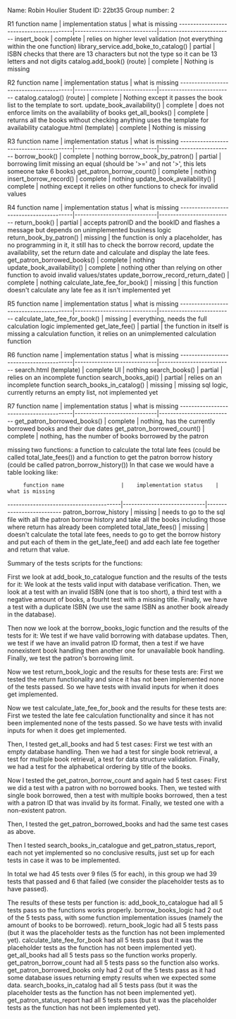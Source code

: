 Name: Robin Houlier
Student ID: 22bt35
Group number: 2


R1
         function name                  |    implementation status    |     what is missing
----------------------------------------|-----------------------------|--------------------------
         insert_book                    |    complete                 |  relies on higher level validation (not everything within the one function)
  library_service.add_boke_to_catalog() |    partial                  |  ISBN checks that there are 13 characters but not the type so it can be 13 letters and not digits
  catalog.add_book() (route)            |    complete                 |  Nothing is missing 


R2
         function name                  |    implementation status    |     what is missing
----------------------------------------|-----------------------------|--------------------------
    catalog.catalog() (route)           |     complete                |     Nothing except it passes the book list to the template to sort.
    update_book_availability()          |     complete                |     does not enforce limits on the availability of books
    get_all_books()                     |     complete                |     returns all the books without checking anything uses the  template for availability
    catalogue.html (template)           |     complete                |     Nothing is missing


R3
         function name                  |    implementation status    |     what is missing
----------------------------------------|-----------------------------|--------------------------
    borrow_book()                       |    complete                 |    nothing
    borrow_book_by_patron()             |    partial                  |    borrowing limit missing an equal (should be '>=' and not '>', this lets someone take 6 books)
    get_patron_borrow_count()           |    complete                 |    nothing
    insert_borrow_record()              |    complete                 |    nothing
    update_book_availability()          |    complete                 |    nothing except it relies on other functions to check for invalid values


R4
         function name                  |    implementation status    |     what is missing
----------------------------------------|-----------------------------|--------------------------
     return_book()                      |    partial                  |   accepts patronID and the bookID and flashes a message but depends on unimplemented business logic
     return_book_by_patron()            |    missing                  |   the function is only a placeholder, has no programming in it, it still has to check the borrow record, update the availability, set the return date and calculate and display the late fees.
     get_patron_borrowed_books()        |    complete                 |   nothing
     update_book_availability()         |    complete                 |   nothing other than relying on other function to avoid invalid values/states
     update_borrow_record_return_date() |    complete                 |   nothing
     calculate_late_fee_for_book()      |    missing                  |   this function doesn't calculate any late fee as it isn't implemented yet


R5
         function name                  |    implementation status    |     what is missing
----------------------------------------|-----------------------------|--------------------------
    calculate_late_fee_for_book()       |   missing                   |    everything, needs the full calculation logic implemented
    get_late_fee()                      |   partial                   |    the function in itself is missing a calculation function, it relies on an unimplemented calculation function


R6
         function name                  |    implementation status    |     what is missing
----------------------------------------|-----------------------------|--------------------------
    search.html (template)              |     complete UI             |      nothing
    search_books()                      |     partial                 |      relies on an incomplete function
    search_books_api()                  |     partial                 |      relies on an incomplete function
    search_books_in_catalog()           |     missing                 |      missing sql logic, currently returns an empty list, not implemented yet


R7
         function name                  |    implementation status    |     what is missing
----------------------------------------|-----------------------------|--------------------------
      get_patron_borrowed_books()       |   complete                  |    nothing, has the currently borrowed books and their due dates
      get_patron_borrowed_count()       |   complete                  |    nothing, has the number of books borrowed by the patron

missing two functions:
a function to calculate the total late fees (could be called total_late_fees()) and a function to get the patron borrow history (could be called patron_borrow_history())
In that case we would have a table looking like:

         function name                  |    implementation status    |     what is missing
----------------------------------------|-----------------------------|--------------------------
         patron_borrow_history          |     missing                 |    needs to go to the sql file with all the patron borrow history and take all the books including those where return has already been completed
         total_late_fees()              |     missing                 |    doesn't calculate the total late fees, needs to go to get the borrow history and put each of them in the get_late_fee() and add each late fee together and return that value.

Summary of the tests scripts for the functions:

First we look at add_book_to_catalogue function and the results of the tests for it:
We look at the tests valid input with database verification. Then, we look at a test with an invalid ISBN (one that is too short), a third test with a negative amount of books, a fourht test with a missing title. Finally, we have a test with a duplicate ISBN (we use the same ISBN as another book already in the database).

Then now we look at the borrow_books_logic function and the results of the tests for it:
We test if we have valid borrowing with database updates. Then, we test if we have an invalid patron ID format, then a test if we have nonexistent book handling then another one for unavailable book handling. Finally, we test the patron's borrowing limit.

Now we test return_book_logic and the results for these tests are:
First we tested the return functionality and since it has not been implemented none of the tests passed. So we have tests with invalid inputs for when it does get implemented.

Now we test calculate_late_fee_for_book and the results for these tests are:
First we tested the late fee calculation functionality and since it has not been implemented none of the tests passed. So we have tests with invalid inputs for when it does get implemented.

Then, I tested get_all_books and had 5 test cases:
First we test with an empty database handling. Then we had a test for single book retrieval, a test for multiple book retrieval, a test for data structure validation. Finally, we had a test for the alphabetical ordering by title of the books.

Now I tested the get_patron_borrow_count and again had 5 test cases:
First we did a test with a patron with no borrowed books. Then, we tested with single book borrowed, then a test with multiple books borrowed, then a test with a patron ID that was invalid by its format. Finally, we tested one with a non-existent patron.

Then, I tested the get_patron_borrowed_books and had the same test cases as above.

Then I tested search_books_in_catalogue and get_patron_status_report, each not yet implemented so no conclusive results, just set up for each tests in case it was to be implemented.

In total we had 45 tests over 9 files  (5 for each), in this group we had 39 tests that passed and 6 that failed (we consider the placeholder tests as to have passed).

The results of these tests per function is:
add_book_to_catalogue had all 5 tests pass so the functions works properly.
borrow_books_logic had 2 out of the 5 tests pass, with some function implementation issues (namely the amount of books to be borrowed).
return_book_logic had  all 5 tests pass (but it was the placeholder tests as the function has not been implemented yet).
calculate_late_fee_for_book had all 5 tests pass (but it was the placeholder tests as the function has not been implemented yet).
get_all_books had all 5 tests pass so the function works properly.
get_patron_borrow_count had all 5 tests pass so the function also works.
get_patron_borrowed_books  only had 2 out of the 5 tests pass as it had some database issues returning empty results when we expected some data.
search_books_in_catalog had all 5 tests pass (but it was the placeholder tests as the function has not been implemented yet).
get_patron_status_report had all 5 tests pass (but it was the placeholder tests as the function has not been implemented yet).
































